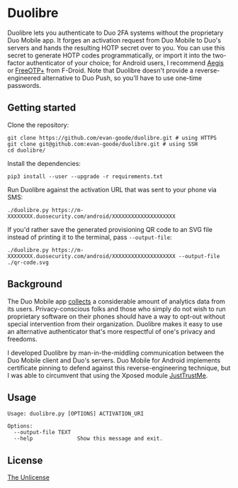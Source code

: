 # Duolibre

Duolibre lets you authenticate to Duo 2FA systems without the proprietary Duo Mobile app. It forges an activation request from Duo Mobile to Duo's servers and hands the resulting HOTP secret over to you. You can use this secret to generate HOTP codes programmatically, or import it into the two-factor authenticator of your choice; for Android users, I recommend [Aegis](https://f-droid.org/app/com.beemdevelopment.aegis) or [FreeOTP+](https://f-droid.org/app/org.liberty.android.freeotpplus) from F-Droid. Note that Duolibre doesn't provide a reverse-engineered alternative to Duo Push, so you'll have to use one-time passwords.

## Getting started

Clone the repository:

```
git clone https://github.com/evan-goode/duolibre.git # using HTTPS
git clone git@github.com:evan-goode/duolibre.git # using SSH
cd duolibre/
```

Install the dependencies:

```
pip3 install --user --upgrade -r requirements.txt
```

Run Duolibre against the activation URL that was sent to your phone via SMS:

```
./duolibre.py https://m-XXXXXXXX.duosecurity.com/android/XXXXXXXXXXXXXXXXXXXX
```

If you'd rather save the generated provisioning QR code to an SVG file instead of printing it to the terminal, pass `--output-file`:

```
./duolibre.py https://m-XXXXXXXX.duosecurity.com/android/XXXXXXXXXXXXXXXXXXXX --output-file ./qr-code.svg
```

## Background

The Duo Mobile app [collects](https://help.duo.com/s/article/2939?language=en_US) a considerable amount of analytics data from its users. Privacy-conscious folks and those who simply do not wish to run proprietary software on their phones should have a way to opt-out without special intervention from their organization. Duolibre makes it easy to use an alternative authenticator that's more respectful of one's privacy and freedoms.

I developed Duolibre by man-in-the-middling communication between the Duo Mobile client and Duo's servers. Duo Mobile for Android implements certificate pinning to defend against this reverse-engineering technique, but I was able to circumvent that using the Xposed module [JustTrustMe](https://github.com/Fuzion24/JustTrustMe).

## Usage

```
Usage: duolibre.py [OPTIONS] ACTIVATION_URI

Options:
  --output-file TEXT
  --help              Show this message and exit.
```

## License

[The Unlicense](https://unlicense.org)
